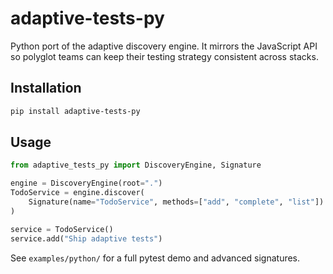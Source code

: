 # adaptive-tests-py

Python port of the adaptive discovery engine. It mirrors the JavaScript API so polyglot teams can keep their testing strategy consistent across stacks.

## Installation

```bash
pip install adaptive-tests-py
```

## Usage

```python
from adaptive_tests_py import DiscoveryEngine, Signature

engine = DiscoveryEngine(root=".")
TodoService = engine.discover(
    Signature(name="TodoService", methods=["add", "complete", "list"])
)

service = TodoService()
service.add("Ship adaptive tests")
```

See `examples/python/` for a full pytest demo and advanced signatures.

